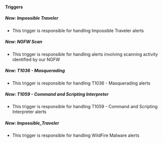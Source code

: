 #### Triggers
##### New: Impossible Traveler
- This trigger is responsible for handling Impossible Traveler alerts

##### New: NGFW Scan
- This trigger is responsible for handling alerts involving scanning activity identified by our NGFW

##### New: T1036 - Masquerading

- This trigger is responsible for handling T1036 - Masquerading alerts 

##### New: T1059 - Command and Scripting Interpreter

- This trigger is responsible for handling T1059 - Command and Scripting Interpreter alerts

##### New: Impossible_Traveler

- This trigger is responsible for handling WildFire Malware alerts
